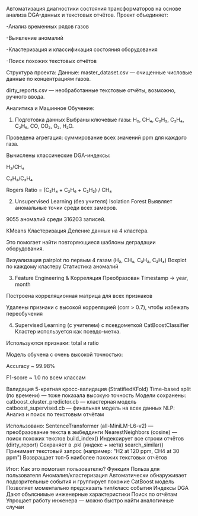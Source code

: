 Автоматизация диагностики состояния трансформаторов на основе анализа DGA-данных и текстовых отчётов. Проект объединяет:

-Анализ временных рядов газов

-Выявление аномалий

-Кластеризация и классификация состояния оборудования

-Поиск похожих текстовых отчётов

Структура проекта:
Данные:
master_dataset.csv — очищенные числовые данные по концентрациям газов.

dirty_reports.csv — необработанные текстовые отчёты, возможно, ручного ввода.

Аналитика и Машинное Обучение:
1. Подготовка данных
Выбраны ключевые газы: H₂, CH₄, C₂H₂, C₂H₄, C₂H₆, CO, CO₂, O₂, H₂O.

Проведена агрегация: суммирование всех значений ppm для каждого газа.

Вычислены классические DGA-индексы:

H₂/CH₄

C₂H₂/C₂H₄

Rogers Ratio = (C₂H₄ + C₂H₆ + C₂H₂) / CH₄

2. Unsupervised Learning (без учителя)
Isolation Forest
Выявляет аномальные точки среди всех замеров.

9055 аномалий среди 316203 записей.

KMeans Кластеризация
Деление данных на 4 кластера.

Это помогает найти повторяющиеся шаблоны деградации оборудования.

Визуализация
pairplot по первым 4 газам (H₂, CH₄, C₂H₂, C₂H₄)
Boxplot по каждому кластеру
Статистика аномалий

3. Feature Engineering & Корреляция
Преобразован Timestamp → year, month

Построена корреляционная матрица для всех признаков

Удалены признаки с высокой корреляцией (corr > 0.7), чтобы избежать переобучения

4. Supervised Learning (с учителем) с псевдометкой
CatBoostClassifier
Кластер используется как псевдо-метка.

Используются признаки: total и ratio

Модель обучена с очень высокой точностью:

Accuracy ~ 99.98%

F1-score ~ 1.0 по всем классам

Валидация
5-кратная кросс-валидация (StratifiedKFold)
Time-based split (по времени) — тоже показала высокую точность
Модели сохранены:
catboost_cluster_predictor.cb — кластерная модель
catboost_supervised.cb — финальная модель на всех данных
NLP: Анализ и поиск по текстовым отчётам

Использовано:
SentenceTransformer (all-MiniLM-L6-v2) — преобразование текста в эмбеддинги
NearestNeighbors (cosine) — поиск похожих текстов
build_index()
Индексирует все строки отчётов (dirty_report)
Сохраняет в .pkl (индекс + мета)
search_similar()
Принимает текстовый запрос (например: "H2 at 120 ppm, CH4 at 30 ppm")
Возвращает топ-5 наиболее похожих текстовых отчётов


Итог: Как это помогает пользователю?
Функция	Польза для пользователя
Аномалия/кластеризация	Автоматически обнаруживает подозрительные события и группирует похожие
CatBoost модель	Позволяет моментально предсказать тип/класс события
Индексы DGA	Дают объяснимые инженерные характеристики
Поиск по отчётам	Упрощает работу инженера — можно быстро найти аналогичные случаи

